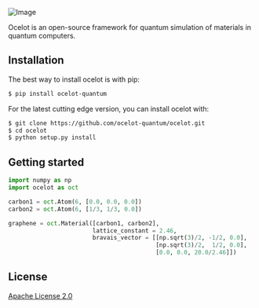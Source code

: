 ![Image](https://github.com/ocelot-quantum/ocelot/blob/master/logo.png)

Ocelot is an open-source framework for quantum simulation of materials in quantum computers.

## Installation

The best way to install ocelot is with pip:
```bash
$ pip install ocelot-quantum
``` 

For the latest cutting edge version, you can install ocelot with:
```bash
$ git clone https://github.com/ocelot-quantum/ocelot.git
$ cd ocelot
$ python setup.py install
```

## Getting started

```python
import numpy as np
import ocelot as oct

carbon1 = oct.Atom(6, [0.0, 0.0, 0.0])
carbon2 = oct.Atom(6, [1/3, 1/3, 0.0])

graphene = oct.Material([carbon1, carbon2],
                        lattice_constant = 2.46,
                        bravais_vector = [[np.sqrt(3)/2, -1/2, 0.0],
                                          [np.sqrt(3)/2,  1/2, 0.0],
                                          [0.0, 0.0, 20.0/2.46]])
```

## License

[Apache License 2.0](LICENSE.txt)
